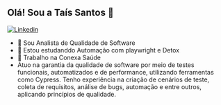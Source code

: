## Olá! Sou a Taís Santos 👋
[![Linkedin](https://img.shields.io/badge/LinkedIn-0077B5?style=for-the-badge&logo=linkedin&logoColor=white)](ttps://www.linkedin.com/in/taís-santos-3202931b1)
- 🐞 Sou Analista de Qualidade de Software
- 🌱 Estou estudanddo Automação com playwright e Detox
- 👯 Trabalho na Conexa Saúde
- Atuo na garantia da qualidade de software por meio de testes funcionais, automatizados e de performance, utilizando ferramentas como Cypress. Tenho experiência na criação de cenários de teste, coleta de requisitos, análise de bugs, automação e entre outros, aplicando princípios de qualidade.

